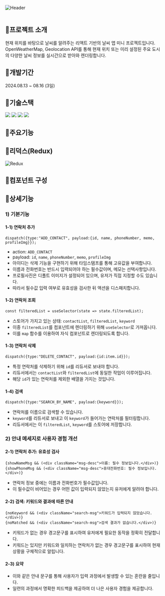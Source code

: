![Header](https://capsule-render.vercel.app/api?type=rect&color=06402b&text=Contacts&desc=연락처%20정보를%20관리하는%20전화번호부%20앱%20미니%20프로젝트&section=header&height=250&fontColor=ffffff&fontSize=60&fontAlignY=45&descAlignY=67&descSize=30)
<br><br>

## 📍프로젝트 소개
현재 위치를 바탕으로 날씨를 알려주는 리액트 기반의 날씨 앱 미니 프로젝트입니다. OpenWeatherMap, Geolocation API를 통해 현재 위치 또는 미리 설정된 주요 도시의 다양한 날씨 정보를 실시간으로 받아와 렌더링합니다.

## 📍개발기간
2024.08.13 ~ 08.16 (3일)

## 📍기술스택
<div>
	<img src="https://img.shields.io/badge/React-61DAFB?style=for-the-badge&logo=react&logoColor=black">
	<img src="https://img.shields.io/badge/Redux-764ABC?style=for-the-badge&logo=redux&logoColor=white">
	<img src="https://img.shields.io/badge/CSS-1572B6?style=for-the-badge&logo=css3&logoColor=white"> 
	<img src="https://img.shields.io/badge/API Call-E3695F?style=for-the-badge&logoColor=white"> 
</div>

## 📍주요기능

## 📍리덕스(Redux)
![Redux](https://github.com/user-attachments/assets/a1575b95-084f-4431-a12e-7c0a7bf7c147)


## 📍컴포넌트 구성

## 📍상세기능
### 1) 기본기능
#### 1-1) 연락처 추가
```
dispatch({type:"ADD_CONTACT", payload:{id, name, phoneNumber, memo, profileImg}});
```
- action: `ADD_CONTACT`
- payload: `id`, `name`, `phoneNumber`, `memo`, `profileImg`
- 아이디는 삭제 기능을 구현하기 위해 타임스탬프를 통해 고유값을 부여합니다.
- 이름과 전화번호는 반드시 입력되어야 하는 필수값이며, 메모는 선택사항입니다.
- 프로필사진은 디폴트 이미지가 설정되어 있으며, 유저가 직접 지정할 수도 있습니다.
- 따라서 필수값 입력 여부로 유효성을 검사한 뒤 액션을 디스패치합니다.

#### 1-2) 연락처 조회
```
const filteredList = useSelector(state => state.filteredList);
```
- 스토어가 가지고 있는 상태: `contactList`, `filteredList`, `keyword`
- 이중 `filteredList`를 컴포넌트에 렌더링하기 위해 `useSelector`로 가져옵니다.
- 이를 `map` 함수를 이용하여 자식 컴포넌트로 렌더링되도록 합니다.

#### 1-3) 연락처 삭제
```
dispatch({type:"DELETE_CONTACT", payload:{id:item.id}});
```
- 특정 연락처를 삭제하기 위해 `id`를 리듀서로 보내야 합니다.
- 리듀서에서는 `contactList`와 `filteredList`에 동일한 작업이 이루어집니다.
- 해당 `id`가 있는 연락처를 제외한 배열을 가지는 것입니다.

#### 1-4) 검색
```
dispatch({type:"SEARCH_BY_NAME", payload:{keyword}});
```
- 연락처를 이름으로 검색할 수 있습니다.
- `keyword`를 리듀서로 보내고 이 `keyword`가 들어가는 연락처를 필터링합니다.
- 리듀서에서는 이 `filteredList`, `keyword`를 스토어에 저장합니다.

### 2) 안내 메세지로 사용자 경험 개선
#### 2-1) 연락처 추가: 유효성 검사
```
{showNameMsg && (<div className="msg-desc">이름: 필수 정보입니다.</div>)}
{showPhoneMsg && (<div className="msg-desc">휴대전화번호: 필수 정보입니다.</div>)}
```
- 연락처 정보 중에는 이름과 전화번호가 필수값입니다.
- 이 필수값이 비어있는 경우 어떤 값이 입력되지 않았는지 유저에게 알려야 합니다.

#### 2-2) 검색: 키워드와 결과에 따른 안내
```
{noKeyword && (<div className="search-msg">키워드가 입력되지 않았습니다.</div>)}
{noMatched && (<div className="search-msg">검색 결과가 없습니다.</div>)}
```
- 키워드가 없는 경우 경고문구를 표시하여 유저에게 필요한 동작을 정확히 전달합니다.
- 키워드는 있지만 키워드와 일치하는 연락처가 없는 경우 경고문구를 표시하여 현재 상황을 구체적으로 알립니다.

#### 2-3) 요약
- 이와 같은 안내 문구를 통해 사용자가 입력 과정에서 발생할 수 있는 혼란을 줄입니다.
- 일련의 과정에서 명확한 피드백을 제공하여 더 나은 사용자 경험을 제공합니다.
